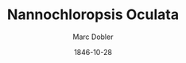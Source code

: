 ---
layout: product
title: Nannochloropsis Oculata
ref: as-1
excerpt: 
tags:
    - Phytoplankton
color: green
author:
- Marc Dobler
description: "Acropora tenuis is a species of acroporid coral found in the Red Sea, the Gulf of Aden, the southwest, northwest and northern Indian Ocean, the Persian Gulf, the central Indo-Pacific, Australia, Southeast Asia, Japan, the East China Sea and the oceanic west and central Pacific Ocean. It occurs in tropical shallow reefs on upper slopes and in subtidal habitats, at depths of 8 to 20 metres"
image: acropora-spathulata.jpg
date: 1846-10-28

price: 69
    
---